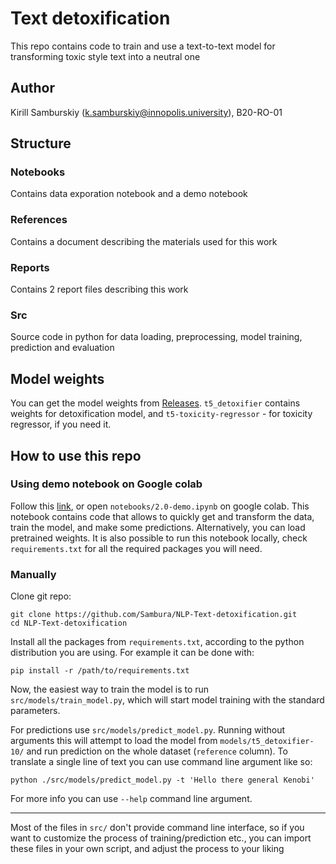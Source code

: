 # Text detoxification 

This repo contains code to train and use a text-to-text model for transforming toxic style text into a neutral one

## Author
Kirill Samburskiy (k.samburskiy@innopolis.university), B20-RO-01

## Structure
### Notebooks
Contains data exporation notebook and a demo notebook

### References
Contains a document describing the materials used for this work

### Reports
Contains 2 report files describing this work

### Src
Source code in python for data loading, preprocessing, model training, prediction and evaluation

## Model weights
You can get the model weights from [Releases](https://github.com/Sambura/NLP-Text-detoxification/releases). `t5_detoxifier` contains weights for detoxification model, and `t5-toxicity-regressor` - for toxicity regressor, if you need it.

## How to use this repo

### Using demo notebook on Google colab
Follow this [link](https://colab.research.google.com/github/Sambura/NLP-Text-detoxification/blob/main/notebooks/2.0-demo.ipynb), or open `notebooks/2.0-demo.ipynb` on google colab. This notebook contains code that allows to quickly get and transform the data, train the model, and make some predictions. Alternatively, you can load pretrained weights. It is also possible to run this notebook locally, check `requirements.txt` for all the required packages you will need.

### Manually
Clone git repo:
```
git clone https://github.com/Sambura/NLP-Text-detoxification.git
cd NLP-Text-detoxification
```
Install all the packages from `requirements.txt`, according to the python distribution you are using. For example it can be done with:
```
pip install -r /path/to/requirements.txt
```

Now, the easiest way to train the model is to run `src/models/train_model.py`, which will start model training with the standard parameters.

For predictions use `src/models/predict_model.py`. Running without arguments this will attempt to load the model from `models/t5_detoxifier-10/` and run prediction on the whole dataset (`reference` column). To translate a single line of text you can use command line argument like so:

```
python ./src/models/predict_model.py -t 'Hello there general Kenobi'
```
For more info you can use `--help` command line argument.

---
Most of the files in `src/` don't provide command line interface, so if you want to customize the process of training/prediction etc., you can import these files in your own script, and adjust the process to your liking
